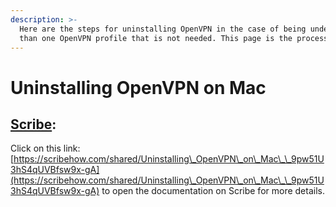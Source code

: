 ```yaml
---
description: >-
  Here are the steps for uninstalling OpenVPN in the case of being under more
  than one OpenVPN profile that is not needed. This page is the process for Mac.
---
```


# Uninstalling OpenVPN on Mac

## [Scribe](https://scribehow.com/shared/Uninstalling\_OpenVPN\_on\_Mac\_\_9pw51U3hS4qUVBfsw9x-gA):

Click on this link: [https://scribehow.com/shared/Uninstalling\_OpenVPN\_on\_Mac\_\_9pw51U3hS4qUVBfsw9x-gA](https://scribehow.com/shared/Uninstalling\_OpenVPN\_on\_Mac\_\_9pw51U3hS4qUVBfsw9x-gA) to open the documentation on Scribe for more details.
